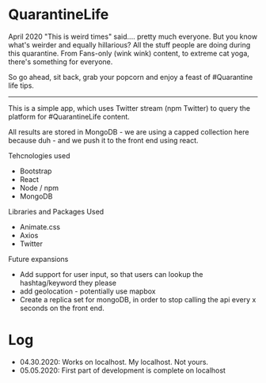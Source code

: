 # QuarantineLife

April 2020
"This is weird times" said.... pretty much everyone. 
But you know what's weirder and equally hillarious? 
All the stuff people are doing during this quarantine. 
From Fans-only (wink wink) content, to extreme cat yoga,
there's something for everyone. 

So go ahead, sit back, grab your popcorn and enjoy a feast
of #Quarantine life tips. 

----
This is a simple app, which uses Twitter stream (npm Twitter) to query the platform
for #QuarantineLife content. 

All results are stored in MongoDB - we are using a capped collection here because duh - 
and we push it to the front end using react. 

Tehcnologies used
- Bootstrap
- React
- Node / npm 
- MongoDB

Libraries and Packages Used
- Animate.css 
- Axios
- Twitter

Future expansions
- Add support for user input, so that users can lookup the hashtag/keyword they please
- add geolocation - potentially use mapbox
- Create a replica set for mongoDB, in order to stop calling the api every x seconds on the front end.

# Log

- 04.30.2020: Works on localhost. My localhost. Not yours. 
- 05.05.2020: First part of development is complete on localhost